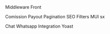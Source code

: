Middleware
    Front

Comission Payout
Pagination
SEO
Filters
MUI sx


Chat
Whatsapp Integration
Yoast